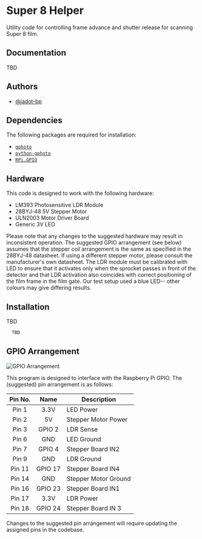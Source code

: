 # Super 8 Helper

Utility code for controlling frame advance and shutter release for scanning Super 8 film.

## Documentation

TBD

## Authors

- [@jadot-bp](https://www.github.com/jadot-bp)

## Dependencies

The following packages are required for installation:

- [`gphoto`](http://www.gphoto.org/)
- [`python-gphoto`](https://pypi.org/project/gphoto2/0.8.0/)
- [`RPi.GPIO`](https://pypi.org/project/RPi.GPIO/)

## Hardware

This code is designed to work with the following hardware:

- LM393 Photosensitive LDR Module
- 28BYJ-48 5V Stepper Motor
- ULN2003 Motor Driver Board
- Generic 3V LED

Please note that any changes to the suggested hardware may result in inconsistent operation. The suggested GPIO arrangement (see below) assumes that the stepper coil arrangement is the same as specified in the 28BYJ-48 datasheet. If using a different stepper motor, please consult the manufacturer's own datasheet. The LDR module must be calibrated with LED to ensure that it activates only when the sprocket passes in front of the detector and that LDR activation also coincides with correct positioning of the film frame in the film gate. Our test setup used a blue LED-- other colours may give differing results.

## Installation

TBD

```bash
  TBD
```

## GPIO Arrangement

![GPIO Arrangement](https://www.raspberrypi.com/documentation/computers/images/GPIO-Pinout-Diagram-2.png)

This program is designed to interface with the Raspberry Pi GPIO. The (suggested) pin arrangement is as follows:

| Pin No. | Name | Description |
|:---:|:---:| ---|
| Pin 1  | 3.3V | LED Power |
| Pin 2  | 5V | Stepper Motor Power |
| Pin 3  | GPIO 2 | LDR Sense |
| Pin 6  | GND | LED Ground |
| Pin 7  | GPIO 4 | Stepper Board IN2 |
| Pin 9  | GND | LDR Ground |
| Pin 11 | GPIO 17 | Stepper Board IN4 |
| Pin 14 | GND | Stepper Motor Ground |
| Pin 16 | GPIO 23 | Stepper Board IN1 |
| Pin 17 | 3.3V | LDR Power |
| Pin 18 | GPIO 24 | Stepper Board IN 3 |

Changes to the suggested pin arrangement will require updating the assigned pins in the codebase.
